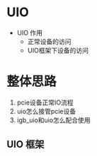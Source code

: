 # UIO
- UIO 作用
    - 正常设备的访问
    - UIO框架下设备的访问

# 整体思路
1. pcie设备正常IO流程
2. uio怎么接管pcie设备
3. igb_uio和uio怎么配合使用

## UIO 框架
